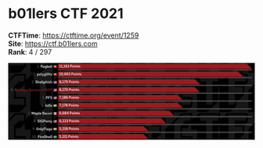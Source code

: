 # b01lers CTF 2021

**CTFTime**: https://ctftime.org/event/1259 \
**Site**:  https://ctf.b01lers.com \
**Rank**: 4 / 297

![rank](rank.png)
